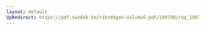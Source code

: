 ```yaml
---
layout: default
UpRedirect: https://pdf.swedeb.se/riksdagen-volumeG-pdf/199798/reg_199798/reg_199798_0025.pdf
---
```

